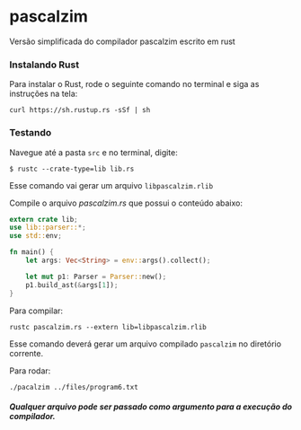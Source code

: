 pascalzim
=====

Versão simplificada do compilador pascalzim escrito em rust

### Instalando Rust

Para instalar o Rust, rode o seguinte comando no terminal e siga as instruções na tela:

```console
curl https://sh.rustup.rs -sSf | sh
```

### Testando

Navegue até a pasta `src` e no terminal, digite: 

```console
$ rustc --crate-type=lib lib.rs
```

Esse comando vai gerar um arquivo `libpascalzim.rlib`

Compile o arquivo *pascalzim.rs* que possui o conteúdo abaixo:

```rs
extern crate lib;
use lib::parser::*;
use std::env;

fn main() {
    let args: Vec<String> = env::args().collect();

    let mut p1: Parser = Parser::new();
    p1.build_ast(&args[1]);
}
```

Para compilar:

```console
rustc pascalzim.rs --extern lib=libpascalzim.rlib
```

Esse comando deverá gerar um arquivo compilado `pascalzim` no diretório corrente.

Para rodar:

```console
./pacalzim ../files/program6.txt
```

##### Qualquer arquivo pode ser passado como argumento para a execução do compilador.
